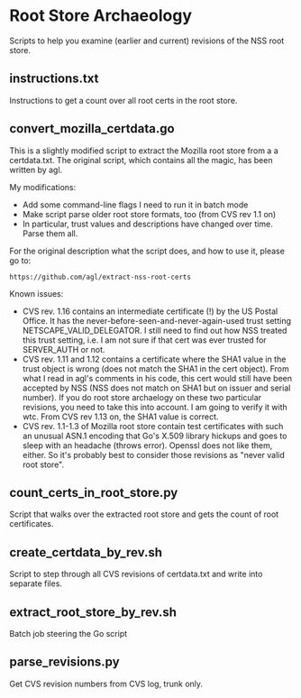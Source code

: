Root Store Archaeology
=======================

Scripts to help you examine (earlier and current) revisions of the NSS
root store.

instructions.txt
----------------
Instructions to get a count over all root certs in the root store.


convert_mozilla_certdata.go
---------------------------
This is a slightly modified script to extract the Mozilla root store from a
a certdata.txt. The original script, which contains all the magic, has been
written by agl.

My modifications:
  * Add some command-line flags I need to run it in batch mode
  * Make script parse older root store formats, too (from CVS rev 1.1 on)
  * In particular, trust values and descriptions have changed over time. Parse them all.

For the original description what the script does, and how to use it, please go to:

    https://github.com/agl/extract-nss-root-certs

Known issues:
  * CVS rev. 1.16 contains an intermediate certificate (!) by the US Postal Office.
    It has the never-before-seen-and-never-again-used trust setting NETSCAPE_VALID_DELEGATOR.
    I still need to find out how NSS treated this trust setting, i.e. I am not sure
    if that cert was ever trusted for SERVER_AUTH or not.
  * CVS rev. 1.11 and 1.12 contains a certificate where the SHA1 value in the trust
    object is wrong (does not match the SHA1 in the cert object). From what I read
    in agl's comments in his code, this cert would still have been accepted by NSS
    (NSS does not match on SHA1 but on issuer and serial number). If you do root
    store archaelogy on these two particular revisions, you need to take this into
    account. I am going to verify it with wtc. From CVS rev 1.13 on, the SHA1 value
    is correct.
  * CVS rev. 1.1-1.3 of Mozilla root store contain test certificates with
    such an unusual ASN.1 encoding that Go's X.509 library hickups and goes
    to sleep with an headache (throws error). Openssl does not like them, either.
    So it's probably best to consider those revisions as "never valid root store".

count_certs_in_root_store.py
----------------------------
Script that walks over the extracted root store and gets the count
of root certificates.

create_certdata_by_rev.sh
-------------------------
Script to step through all CVS revisions of certdata.txt and write into
separate files.

extract_root_store_by_rev.sh
----------------------------
Batch job steering the Go script

parse_revisions.py
------------------
Get CVS revision numbers from CVS log, trunk only.
